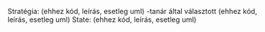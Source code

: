 Stratégia: (ehhez kód, leírás, esetleg uml)
-tanár által választott (ehhez kód, leírás, esetleg uml)
State: (ehhez kód, leírás, esetleg uml)